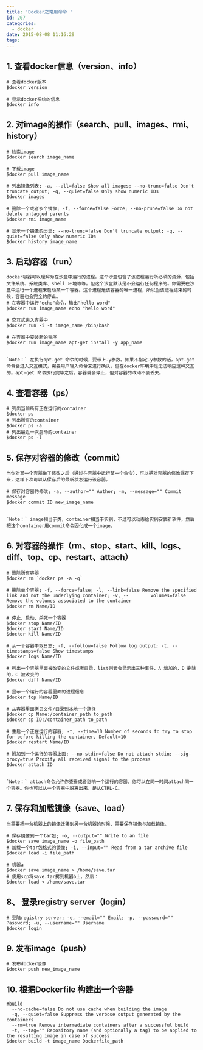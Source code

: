 ```yaml
---
title: 'Docker之常用命令 '
id: 207
categories:
  - docker
date: 2015-08-08 11:16:29
tags:
---
```


## 1. 查看docker信息（version、info）

    # 查看docker版本  
    $docker version  

    # 显示docker系统的信息  
    $docker info  


## 2. 对image的操作（search、pull、images、rmi、history）

    # 检索image  
    $docker search image_name  

    # 下载image  
    $docker pull image_name  

    # 列出镜像列表; -a, --all=false Show all images; --no-trunc=false Don't truncate output; -q, --quiet=false Only show numeric IDs  
    $docker images  

    # 删除一个或者多个镜像; -f, --force=false Force; --no-prune=false Do not delete untagged parents  
    $docker rmi image_name  

    # 显示一个镜像的历史; --no-trunc=false Don't truncate output; -q, --quiet=false Only show numeric IDs  
    $docker history image_name  


## 3. 启动容器（run）

    docker容器可以理解为在沙盒中运行的进程。这个沙盒包含了该进程运行所必须的资源，包括文件系统、系统类库、shell 环境等等。但这个沙盒默认是不会运行任何程序的。你需要在沙盒中运行一个进程来启动某一个容器。这个进程是该容器的唯一进程，所以当该进程结束的时候，容器也会完全的停止。
    # 在容器中运行"echo"命令，输出"hello word"  
    $docker run image_name echo "hello word"  

    # 交互式进入容器中  
    $docker run -i -t image_name /bin/bash  

    # 在容器中安装新的程序  
    $docker run image_name apt-get install -y app_name  


    `Note：` 在执行apt-get 命令的时候，要带上-y参数。如果不指定-y参数的话，apt-get命令会进入交互模式，需要用户输入命令来进行确认，但在docker环境中是无法响应这种交互的。apt-get 命令执行完毕之后，容器就会停止，但对容器的改动不会丢失。

## 4. 查看容器（ps）

    # 列出当前所有正在运行的container  
    $docker ps  
    # 列出所有的container  
    $docker ps -a  
    # 列出最近一次启动的container  
    $docker ps -l  


## 5. 保存对容器的修改（commit）

    当你对某一个容器做了修改之后（通过在容器中运行某一个命令），可以把对容器的修改保存下来，这样下次可以从保存后的最新状态运行该容器。

    # 保存对容器的修改; -a, --author="" Author; -m, --message="" Commit message  
    $docker commit ID new_image_name  


    `Note：` image相当于类，container相当于实例，不过可以动态给实例安装新软件，然后把这个container用commit命令固化成一个image。

## 6. 对容器的操作（rm、stop、start、kill、logs、diff、top、cp、restart、attach）

    # 删除所有容器  
    $docker rm `docker ps -a -q`  

    # 删除单个容器; -f, --force=false; -l, --link=false Remove the specified link and not the underlying container; -v, --        volumes=false Remove the volumes associated to the container  
    $docker rm Name/ID  

    # 停止、启动、杀死一个容器  
    $docker stop Name/ID  
    $docker start Name/ID  
    $docker kill Name/ID  

    # 从一个容器中取日志; -f, --follow=false Follow log output; -t, --timestamps=false Show timestamps  
    $docker logs Name/ID  

    # 列出一个容器里面被改变的文件或者目录，list列表会显示出三种事件，A 增加的，D 删除的，C 被改变的  
    $docker diff Name/ID  

    # 显示一个运行的容器里面的进程信息  
    $docker top Name/ID  

    # 从容器里面拷贝文件/目录到本地一个路径  
    $docker cp Name:/container_path to_path  
    $docker cp ID:/container_path to_path  

    # 重启一个正在运行的容器; -t, --time=10 Number of seconds to try to stop for before killing the container, Default=10  
    $docker restart Name/ID  

    # 附加到一个运行的容器上面; --no-stdin=false Do not attach stdin; --sig-proxy=true Proxify all received signal to the process  
    $docker attach ID  


    `Note：` attach命令允许你查看或者影响一个运行的容器。你可以在同一时间attach同一个容器。你也可以从一个容器中脱离出来，是从CTRL-C。

## 7. 保存和加载镜像（save、load）

    当需要把一台机器上的镜像迁移到另一台机器的时候，需要保存镜像与加载镜像。

    # 保存镜像到一个tar包; -o, --output="" Write to an file  
    $docker save image_name -o file_path  
    # 加载一个tar包格式的镜像; -i, --input="" Read from a tar archive file  
    $docker load -i file_path  

    # 机器a  
    $docker save image_name > /home/save.tar  
    # 使用scp将save.tar拷到机器b上，然后：  
    $docker load < /home/save.tar  


## 8、 登录registry server（login）

    # 登陆registry server; -e, --email="" Email; -p, --password="" Password; -u, --username="" Username  
    $docker login  


## 9. 发布image（push）

    # 发布docker镜像  
    $docker push new_image_name  


## 10. 根据Dockerfile 构建出一个容器

    #build  
      --no-cache=false Do not use cache when building the image  
      -q, --quiet=false Suppress the verbose output generated by the containers  
      --rm=true Remove intermediate containers after a successful build  
      -t, --tag="" Repository name (and optionally a tag) to be applied to the resulting image in case of success  
    $docker build -t image_name Dockerfile_path
